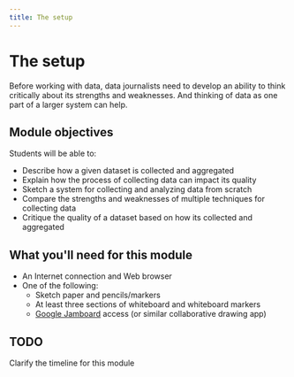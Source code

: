 ```yaml
---
title: The setup
---
```


# The setup

Before working with data, data journalists need to develop an ability to think critically about its strengths and weaknesses. And thinking of data as one part of a larger system can help.

## Module objectives

Students will be able to:

* Describe how a given dataset is collected and aggregated
* Explain how the process of collecting data can impact its quality 
* Sketch a system for collecting and analyzing data from scratch
* Compare the strengths and weaknesses of multiple techniques for collecting data
* Critique the quality of a dataset based on how its collected and aggregated

## What you'll need for this module

* An Internet connection and Web browser
* One of the following:
	* Sketch paper and pencils/markers
	* At least three sections of whiteboard and whiteboard markers
	* [Google Jamboard](https://jamboard.google.com/) access (or similar collaborative drawing app)

## TODO

Clarify the timeline for this module